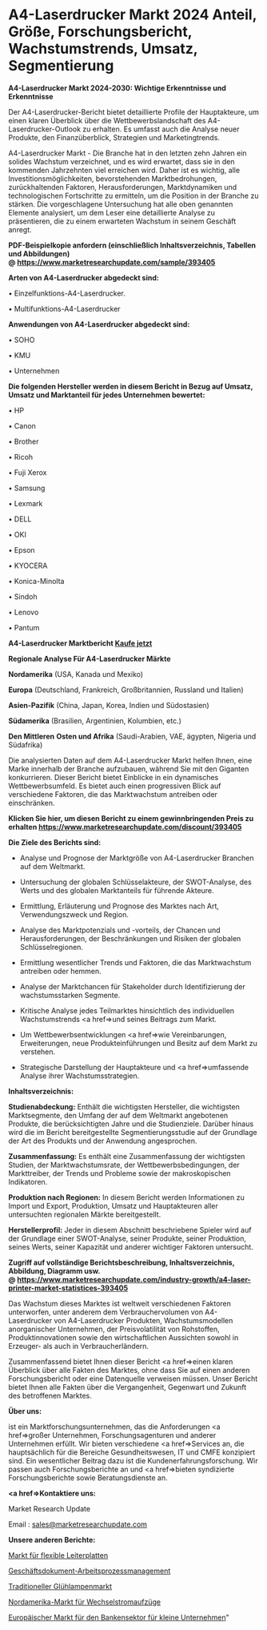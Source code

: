 # A4-Laserdrucker Markt 2024 Anteil, Größe, Forschungsbericht, Wachstumstrends, Umsatz, Segmentierung

<strong>A4-Laserdrucker Markt 2024-2030: Wichtige Erkenntnisse und Erkenntnisse</strong>

Der A4-Laserdrucker-Bericht bietet detaillierte Profile der Hauptakteure, um einen klaren Überblick über die Wettbewerbslandschaft des A4-Laserdrucker-Outlook zu erhalten. Es umfasst auch die Analyse neuer Produkte, den Finanzüberblick, Strategien und Marketingtrends.

A4-Laserdrucker Markt - Die Branche hat in den letzten zehn Jahren ein solides Wachstum verzeichnet, und es wird erwartet, dass sie in den kommenden Jahrzehnten viel erreichen wird. Daher ist es wichtig, alle Investitionsmöglichkeiten, bevorstehenden Marktbedrohungen, zurückhaltenden Faktoren, Herausforderungen, Marktdynamiken und technologischen Fortschritte zu ermitteln, um die Position in der Branche zu stärken. Die vorgeschlagene Untersuchung hat alle oben genannten Elemente analysiert, um dem Leser eine detaillierte Analyse zu präsentieren, die zu einem erwarteten Wachstum in seinem Geschäft anregt.

<strong><b>PDF-Beispielkopie anfordern (einschließlich Inhaltsverzeichnis, Tabellen und Abbildungen) @ </b></strong><strong><a href=https://www.marketresearchupdate.com/sample/393405><strong>https://www.marketresearchupdate.com/sample/393405</u></a></strong></strong>

<strong>Arten von A4-Laserdrucker abgedeckt sind:</strong>

• Einzelfunktions-A4-Laserdrucker.

• Multifunktions-A4-Laserdrucker

<strong>Anwendungen von A4-Laserdrucker abgedeckt sind:</strong>

• SOHO

• KMU

• Unternehmen

<strong>Die folgenden Hersteller werden in diesem Bericht in Bezug auf Umsatz, Umsatz und Marktanteil für jedes Unternehmen bewertet:</strong>

• HP

• Canon

• Brother

• Ricoh

• Fuji Xerox

• Samsung

• Lexmark

• DELL

• OKI

• Epson

• KYOCERA

• Konica-Minolta

• Sindoh

• Lenovo

• Pantum

<strong>A4-Laserdrucker Marktbericht <a href=https://www.marketresearchupdate.com/buynow/393405>Kaufe jetzt</a></strong>

<strong>Regionale Analyse Für A4-Laserdrucker Märkte</strong>

<strong>Nordamerika</strong> (USA, Kanada und Mexiko)

<strong>Europa</strong> (Deutschland, Frankreich, Großbritannien, Russland und Italien)

<strong>Asien-Pazifik</strong> (China, Japan, Korea, Indien und Südostasien)

<strong>Südamerika</strong> (Brasilien, Argentinien, Kolumbien, etc.)

<strong>Den Mittleren</strong> <strong>Osten und Afrika</strong> (Saudi-Arabien, VAE, ägypten, Nigeria und Südafrika)

Die analysierten Daten auf dem A4-Laserdrucker Markt helfen Ihnen, eine Marke innerhalb der Branche aufzubauen, während Sie mit den Giganten konkurrieren. Dieser Bericht bietet Einblicke in ein dynamisches Wettbewerbsumfeld. Es bietet auch einen progressiven Blick auf verschiedene Faktoren, die das Marktwachstum antreiben oder einschränken.

<strong>Klicken Sie hier, um diesen Bericht zu einem gewinnbringenden Preis zu erhalten
</strong><strong><a href=https://www.marketresearchupdate.com/discount/393405>https://www.marketresearchupdate.com/discount/393405</b></u></strong></a>

<strong>Die Ziele des Berichts sind:</strong>

- Analyse und Prognose der Marktgröße von A4-Laserdrucker Branchen auf dem Weltmarkt.

- Untersuchung der globalen Schlüsselakteure, der SWOT-Analyse, des Werts und des globalen Marktanteils für führende Akteure.

- Ermittlung, Erläuterung und Prognose des Marktes nach Art, Verwendungszweck und Region.

- Analyse des Marktpotenzials und -vorteils, der Chancen und Herausforderungen, der Beschränkungen und Risiken der globalen Schlüsselregionen.

- Ermittlung wesentlicher Trends und Faktoren, die das Marktwachstum antreiben oder hemmen.

- Analyse der Marktchancen für Stakeholder durch Identifizierung der wachstumsstarken Segmente.

- Kritische Analyse jedes Teilmarktes hinsichtlich des individuellen Wachstumstrends <a href=>und</a> seines Beitrags zum Markt.

- Um Wettbewerbsentwicklungen <a href=>wie</a> Vereinbarungen, Erweiterungen, neue Produkteinführungen und Besitz auf dem Markt zu verstehen.

- Strategische Darstellung der Hauptakteure und <a href=>umfas</a>sende Analyse ihrer Wachstumsstrategien.

<strong>Inhaltsverzeichnis:</strong>

<strong>Studienabdeckung:</strong> Enthält die wichtigsten Hersteller, die wichtigsten Marktsegmente, den Umfang der auf dem Weltmarkt angebotenen Produkte, die berücksichtigten Jahre und die Studienziele. Darüber hinaus wird die im Bericht bereitgestellte Segmentierungsstudie auf der Grundlage der Art des Produkts und der Anwendung angesprochen.

<strong>Zusammenfassung:</strong> Es enthält eine Zusammenfassung der wichtigsten Studien, der Marktwachstumsrate, der Wettbewerbsbedingungen, der Markttreiber, der Trends und Probleme sowie der makroskopischen Indikatoren.

<strong>Produktion nach Regionen:</strong> In diesem Bericht werden Informationen zu Import und Export, Produktion, Umsatz und Hauptakteuren aller untersuchten regionalen Märkte bereitgestellt.

<strong>Herstellerprofil:</strong> Jeder in diesem Abschnitt beschriebene Spieler wird auf der Grundlage einer SWOT-Analyse, seiner Produkte, seiner Produktion, seines Werts, seiner Kapazität und anderer wichtiger Faktoren untersucht.

<strong><b>Zugriff auf vollständige Berichtsbeschreibung, Inhaltsverzeichnis, Abbildung, Diagramm usw. @ </b></strong><strong><a href=https://www.marketresearchupdate.com/industry-growth/a4-laser-printer-market-statistices-393405>https://www.marketresearchupdate.com/industry-growth/a4-laser-printer-market-statistices-393405</a></strong>

Das Wachstum dieses Marktes ist weltweit verschiedenen Faktoren unterworfen, unter anderem dem Verbrauchervolumen von A4-Laserdrucker von A4-Laserdrucker Produkten, Wachstumsmodellen anorganischer Unternehmen, der Preisvolatilität von Rohstoffen, Produktinnovationen sowie den wirtschaftlichen Aussichten sowohl in Erzeuger- als auch in Verbraucherländern.

Zusammenfassend bietet Ihnen dieser Bericht <a href=>einen</a> klaren Überblick über alle Fakten des Marktes, ohne dass Sie auf einen anderen Forschungsbericht oder eine Datenquelle verweisen müssen. Unser Bericht bietet Ihnen alle Fakten über die Vergangenheit, Gegenwart und Zukunft des betroffenen Marktes.

<strong>Über uns:</strong>

 ist ein Marktforschungsunternehmen, das die Anforderungen <a href=>großer</a> Unternehmen, Forschungsagenturen und anderer Unternehmen erfüllt. Wir bieten verschiedene <a href=>Services</a> an, die hauptsächlich für die Bereiche Gesundheitswesen, IT und CMFE konzipiert sind. Ein wesentlicher Beitrag dazu ist die Kundenerfahrungsforschung. Wir passen auch Forschungsberichte an und <a href=>bieten</a> syndizierte Forschungsberichte sowie Beratungsdienste an.

<strong><a href=>Kontaktiere uns:</a></strong>

Market Research Update

Email : sales@marketresearchupdate.com

<strong>Unsere anderen Berichte:</strong>

<a href=https://www.linkedin.com/pulse/flexible-circuit-board-market-size>Markt für flexible Leiterplatten</a>

<a href=https://www.linkedin.com/pulse/business-document-work-process-management>Geschäftsdokument-Arbeitsprozessmanagement</a>

<a href=https://www.linkedin.com/pulse/traditional-incandescent-bulbs-market-analysis>Traditioneller Glühlampenmarkt</a>

<a href=https://www.linkedin.com/pulse/north-america-ac-elevator-market-size-growth>Nordamerika-Markt für Wechselstromaufzüge</a>

<a href=https://www.linkedin.com/pulse/europe-small-business-banking-sector-market>Europäischer Markt für den Bankensektor für kleine Unternehmen</a>"
